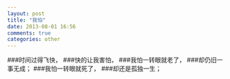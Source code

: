 ```yaml
---
layout: post
title: "我怕"
date: 2013-08-01 16:56
comments: true
categories: other
---
```

###时间过得飞快，
###快的让我害怕，
###我怕一转眼就老了，
###却仍旧一事无成；
###我怕一转眼就死了，
###却还是孤独一生；
